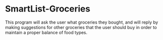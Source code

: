 # SmartList-Groceries
This program will ask the user what groceries they bought, and will reply by making suggestions for other groceries that the user should buy in order to maintain a proper balance of food types.
